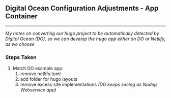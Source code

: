 ## Digital Ocean Configuration Adjustments - App Container
---
_My notes on converting our hugo project to be automatically detected by Digital Ocean (DO), so we can develop the hugo app either on DO or Netlify, as we choose_

### Steps Taken
1. Match DO example app:
   1. remove netlify.toml
   2. add folder for hugo layouts
   3. remove excess site implementations _(DO keeps seeing as Nodejs Webservice app)_